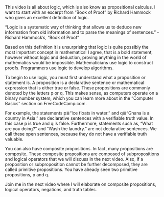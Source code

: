 This video is all about logic, which is also know as propositional calculus. I want to start with an excerpt from “Book of Proof” by Richard Hammock who gives an excellent definition of logic.

“Logic is a systematic way of thinking that allows us to deduce new information from old information and to parse the meanings of sentences.”  - Richard Hammock’s, “Book of Proof”

Based on this definition it is unsurprising that logic is quite possibly the most important concept in mathematics! I agree, that is a bold statement, however without logic and deduction, proving anything in the world of mathematics would be impossible. Mathematicians use logic to construct proofs. Programmers use logic to develop algorithms.

To begin to use logic, you must first understand what a proposition or statement is. A proposition is a declarative sentence or mathematical expression that is either true or false. These propositions are commonly denoted by the letters p or q. This makes sense, as computers operate on a binary number system, which you can learn more about in the “Computer Basics” section on FreeCodeCamp.com.

For example, the statements p≣“Ice floats in water.” and q≣“Ghana is a country in Asia.” are declarative sentences with a verifiable truth value. In this case p is true and q is false. Furthermore, statements such as, “What are you doing?” and “Wash the laundry.” are not declarative sentences. We call these open sentences, because they do not have a verifiable truth valuable.

You can also have composite propositions. In fact, many propositions are composite. These composite propositions are composed of subpropositions and logical operators that we will discuss in the next video. Also, if a proposition or subproposition cannot be further decomposed, they are called primitive propositions. You have already seen two primitive propositions, p and q.

Join me in the next video where I will elaborate on composite propositions, logical operators, negations, and truth tables.
